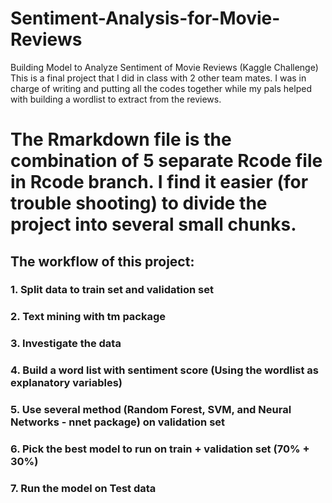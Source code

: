 # Sentiment-Analysis-for-Movie-Reviews
Building Model to Analyze Sentiment of Movie Reviews (Kaggle Challenge)
This is a final project that I did in class with 2 other team mates. I was in charge of writing and putting all the codes together while my pals helped with building a wordlist to extract from the reviews. 

# The Rmarkdown file is the combination of 5 separate Rcode file in Rcode branch. I find it easier (for trouble shooting) to divide the project into several small chunks.

## The workflow of this project:
### 1. Split data to train set and validation set
### 2. Text mining with tm package
### 3. Investigate the data
### 4. Build a word list with sentiment score (Using the wordlist as explanatory variables)
### 5. Use several method (Random Forest, SVM, and Neural Networks - nnet package) on validation set
### 6. Pick the best model to run on train + validation set (70% + 30%) 
### 7. Run the model on Test data 
